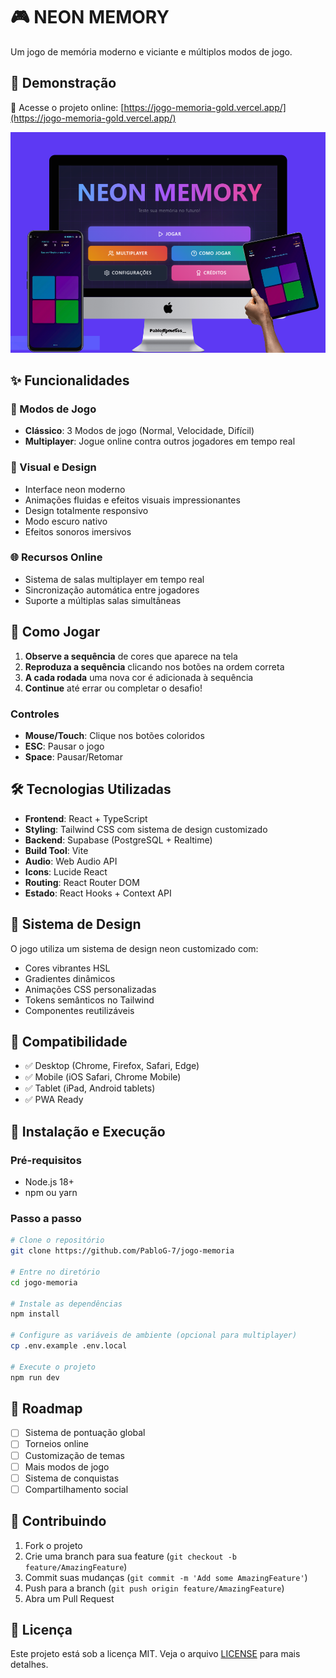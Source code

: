 # 🎮 NEON MEMORY

Um jogo de memória moderno e viciante e múltiplos modos de jogo.

## 🚀 Demonstração

🔗 Acesse o projeto online: [https://jogo-memoria-gold.vercel.app/](https://jogo-memoria-gold.vercel.app/)

![Neon Memory - Demonstração](https://raw.githubusercontent.com/PabloG-7/jogo-memoria/refs/heads/main/neon-memory-apresentacao.png)

## ✨ Funcionalidades

### 🎯 Modos de Jogo
- **Clássico**: 3 Modos de jogo (Normal, Velocidade, Difícil)
- **Multiplayer**: Jogue online contra outros jogadores em tempo real

### 🎨 Visual e Design
- Interface neon moderno
- Animações fluidas e efeitos visuais impressionantes
- Design totalmente responsivo
- Modo escuro nativo
- Efeitos sonoros imersivos

### 🌐 Recursos Online
- Sistema de salas multiplayer em tempo real
- Sincronização automática entre jogadores
- Suporte a múltiplas salas simultâneas

## 🚀 Como Jogar

1. **Observe a sequência** de cores que aparece na tela
2. **Reproduza a sequência** clicando nos botões na ordem correta
3. **A cada rodada** uma nova cor é adicionada à sequência
4. **Continue** até errar ou completar o desafio!

### Controles
- **Mouse/Touch**: Clique nos botões coloridos
- **ESC**: Pausar o jogo
- **Space**: Pausar/Retomar

## 🛠️ Tecnologias Utilizadas

- **Frontend**: React + TypeScript
- **Styling**: Tailwind CSS com sistema de design customizado
- **Backend**: Supabase (PostgreSQL + Realtime)
- **Build Tool**: Vite
- **Audio**: Web Audio API
- **Icons**: Lucide React
- **Routing**: React Router DOM
- **Estado**: React Hooks + Context API

## 🎨 Sistema de Design

O jogo utiliza um sistema de design neon customizado com:
- Cores vibrantes HSL
- Gradientes dinâmicos
- Animações CSS personalizadas
- Tokens semânticos no Tailwind
- Componentes reutilizáveis

## 📱 Compatibilidade

- ✅ Desktop (Chrome, Firefox, Safari, Edge)
- ✅ Mobile (iOS Safari, Chrome Mobile)
- ✅ Tablet (iPad, Android tablets)
- ✅ PWA Ready

## 🚀 Instalação e Execução

### Pré-requisitos
- Node.js 18+ 
- npm ou yarn

### Passo a passo

```bash
# Clone o repositório
git clone https://github.com/PabloG-7/jogo-memoria

# Entre no diretório
cd jogo-memoria

# Instale as dependências
npm install

# Configure as variáveis de ambiente (opcional para multiplayer)
cp .env.example .env.local

# Execute o projeto
npm run dev
```

## 🎯 Roadmap

- [ ] Sistema de pontuação global
- [ ] Torneios online
- [ ] Customização de temas
- [ ] Mais modos de jogo
- [ ] Sistema de conquistas
- [ ] Compartilhamento social

## 🤝 Contribuindo

1. Fork o projeto
2. Crie uma branch para sua feature (`git checkout -b feature/AmazingFeature`)
3. Commit suas mudanças (`git commit -m 'Add some AmazingFeature'`)
4. Push para a branch (`git push origin feature/AmazingFeature`)
5. Abra um Pull Request

## 📄 Licença

Este projeto está sob a licença MIT. Veja o arquivo [LICENSE](LICENSE) para mais detalhes.
